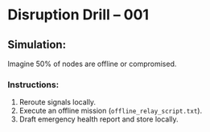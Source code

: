 # Disruption Drill – 001

## Simulation:
Imagine 50% of nodes are offline or compromised.

### Instructions:
1. Reroute signals locally.
2. Execute an offline mission (`offline_relay_script.txt`).
3. Draft emergency health report and store locally.
